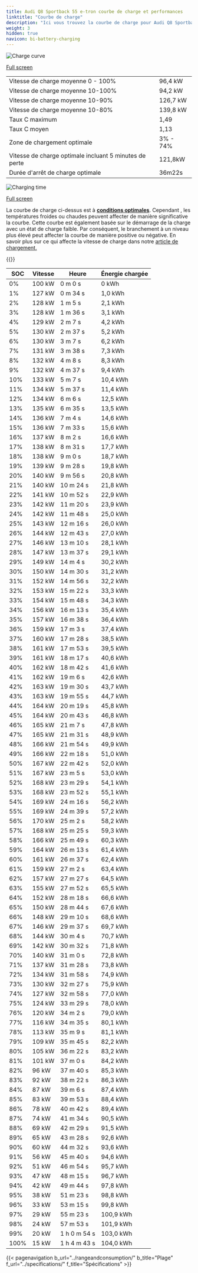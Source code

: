 ```yaml
---
title: Audi Q8 Sportback 55 e-tron courbe de charge et performances
linktitle: "Courbe de charge"
description: "Ici vous trouvez la courbe de charge pour Audi Q8 Sportback 55 e-tron."
weight: 3
hidden: true
navicon: bi-battery-charging
---
```

<!-- markdownlint-disable MD033 -->
<img src="/images/models/audi/q8_e-tron/q8_sportback_55_e-tron/chargingcurve.svg" alt="Charge curve" class="img-fluid">

[Full screen](/images/models/audi/q8_e-tron/q8_sportback_55_e-tron/chargingcurve.svg)


<table class="table table-striped border">
<tbody>
<tr>
<td>Vitesse de charge moyenne 0 - 100%</td><td>96,4 kW</td>
</tr>
<tr>
<td>Vitesse de charge moyenne 10-100%</td><td>94,2 kW</td>
</tr>
<tr>
<td>Vitesse de charge moyenne 10-90%</td><td>126,7 kW</td>
</tr>
<tr>
<td>Vitesse de charge moyenne 10-80%</td><td>139,8 kW</td>
</tr>
<tr>
<td>Taux C maximum</td><td>1,49</td>
</tr>
<tr>
<td>Taux C moyen</td><td>1,13</td>
</tr>
<tr>
<td>Zone de chargement optimale</td><td>3% - 74%</td>
</tr>
<tr>
<td>Vitesse de charge optimale incluant 5 minutes de perte</td><td>121,8kW</td>
</tr>
<tr>
<td>Durée d'arrêt de charge optimale</td><td>36m22s</td>
</tr>
</tbody>
</table>
<img src="/images/models/audi/q8_e-tron/q8_sportback_55_e-tron/chargingtime.svg" alt="Charging time" class="img-fluid">

[Full screen](/images/models/audi/q8_e-tron/q8_sportback_55_e-tron/chargingtime.svg)


La courbe de charge ci-dessus est à **[conditions optimales](../../../../../technology/battery/charging/#temperature)**. Cependant , les températures froides ou chaudes peuvent affecter de manière significative la courbe. Cette courbe est également basée sur le démarrage de la charge avec un état de charge faible. Par conséquent, le branchement à un niveau plus élevé peut affecter la courbe de manière positive ou négative. En savoir plus sur ce qui affecte la vitesse de charge dans notre [article de chargement.](../../../../../technology/battery/charging/)


{{<evkxdisplayaddarticle />}}
<table class="table table-striped border">
<thead>
<tr><th>SOC</th><th>Vitesse</th><th>Heure</th><th>Énergie chargée</th></tr>
</thead>
<tbody>
<tr>
<td>0%</td><td>100 kW</td><td> 0 m 0 s </td><td>0 kWh </td>
</tr>
<tr>
<td>1%</td><td>127 kW</td><td> 0 m 34 s </td><td>1,0 kWh </td>
</tr>
<tr>
<td>2%</td><td>128 kW</td><td> 1 m 5 s </td><td>2,1 kWh </td>
</tr>
<tr>
<td>3%</td><td>128 kW</td><td> 1 m 36 s </td><td>3,1 kWh </td>
</tr>
<tr>
<td>4%</td><td>129 kW</td><td> 2 m 7 s </td><td>4,2 kWh </td>
</tr>
<tr>
<td>5%</td><td>130 kW</td><td> 2 m 37 s </td><td>5,2 kWh </td>
</tr>
<tr>
<td>6%</td><td>130 kW</td><td> 3 m 7 s </td><td>6,2 kWh </td>
</tr>
<tr>
<td>7%</td><td>131 kW</td><td> 3 m 38 s </td><td>7,3 kWh </td>
</tr>
<tr>
<td>8%</td><td>132 kW</td><td> 4 m 8 s </td><td>8,3 kWh </td>
</tr>
<tr>
<td>9%</td><td>132 kW</td><td> 4 m 37 s </td><td>9,4 kWh </td>
</tr>
<tr>
<td>10%</td><td>133 kW</td><td> 5 m 7 s </td><td>10,4 kWh </td>
</tr>
<tr>
<td>11%</td><td>134 kW</td><td> 5 m 37 s </td><td>11,4 kWh </td>
</tr>
<tr>
<td>12%</td><td>134 kW</td><td> 6 m 6 s </td><td>12,5 kWh </td>
</tr>
<tr>
<td>13%</td><td>135 kW</td><td> 6 m 35 s </td><td>13,5 kWh </td>
</tr>
<tr>
<td>14%</td><td>136 kW</td><td> 7 m 4 s </td><td>14,6 kWh </td>
</tr>
<tr>
<td>15%</td><td>136 kW</td><td> 7 m 33 s </td><td>15,6 kWh </td>
</tr>
<tr>
<td>16%</td><td>137 kW</td><td> 8 m 2 s </td><td>16,6 kWh </td>
</tr>
<tr>
<td>17%</td><td>138 kW</td><td> 8 m 31 s </td><td>17,7 kWh </td>
</tr>
<tr>
<td>18%</td><td>138 kW</td><td> 9 m 0 s </td><td>18,7 kWh </td>
</tr>
<tr>
<td>19%</td><td>139 kW</td><td> 9 m 28 s </td><td>19,8 kWh </td>
</tr>
<tr>
<td>20%</td><td>140 kW</td><td> 9 m 56 s </td><td>20,8 kWh </td>
</tr>
<tr>
<td>21%</td><td>140 kW</td><td> 10 m 24 s </td><td>21,8 kWh </td>
</tr>
<tr>
<td>22%</td><td>141 kW</td><td> 10 m 52 s </td><td>22,9 kWh </td>
</tr>
<tr>
<td>23%</td><td>142 kW</td><td> 11 m 20 s </td><td>23,9 kWh </td>
</tr>
<tr>
<td>24%</td><td>142 kW</td><td> 11 m 48 s </td><td>25,0 kWh </td>
</tr>
<tr>
<td>25%</td><td>143 kW</td><td> 12 m 16 s </td><td>26,0 kWh </td>
</tr>
<tr>
<td>26%</td><td>144 kW</td><td> 12 m 43 s </td><td>27,0 kWh </td>
</tr>
<tr>
<td>27%</td><td>146 kW</td><td> 13 m 10 s </td><td>28,1 kWh </td>
</tr>
<tr>
<td>28%</td><td>147 kW</td><td> 13 m 37 s </td><td>29,1 kWh </td>
</tr>
<tr>
<td>29%</td><td>149 kW</td><td> 14 m 4 s </td><td>30,2 kWh </td>
</tr>
<tr>
<td>30%</td><td>150 kW</td><td> 14 m 30 s </td><td>31,2 kWh </td>
</tr>
<tr>
<td>31%</td><td>152 kW</td><td> 14 m 56 s </td><td>32,2 kWh </td>
</tr>
<tr>
<td>32%</td><td>153 kW</td><td> 15 m 22 s </td><td>33,3 kWh </td>
</tr>
<tr>
<td>33%</td><td>154 kW</td><td> 15 m 48 s </td><td>34,3 kWh </td>
</tr>
<tr>
<td>34%</td><td>156 kW</td><td> 16 m 13 s </td><td>35,4 kWh </td>
</tr>
<tr>
<td>35%</td><td>157 kW</td><td> 16 m 38 s </td><td>36,4 kWh </td>
</tr>
<tr>
<td>36%</td><td>159 kW</td><td> 17 m 3 s </td><td>37,4 kWh </td>
</tr>
<tr>
<td>37%</td><td>160 kW</td><td> 17 m 28 s </td><td>38,5 kWh </td>
</tr>
<tr>
<td>38%</td><td>161 kW</td><td> 17 m 53 s </td><td>39,5 kWh </td>
</tr>
<tr>
<td>39%</td><td>161 kW</td><td> 18 m 17 s </td><td>40,6 kWh </td>
</tr>
<tr>
<td>40%</td><td>162 kW</td><td> 18 m 42 s </td><td>41,6 kWh </td>
</tr>
<tr>
<td>41%</td><td>162 kW</td><td> 19 m 6 s </td><td>42,6 kWh </td>
</tr>
<tr>
<td>42%</td><td>163 kW</td><td> 19 m 30 s </td><td>43,7 kWh </td>
</tr>
<tr>
<td>43%</td><td>163 kW</td><td> 19 m 55 s </td><td>44,7 kWh </td>
</tr>
<tr>
<td>44%</td><td>164 kW</td><td> 20 m 19 s </td><td>45,8 kWh </td>
</tr>
<tr>
<td>45%</td><td>164 kW</td><td> 20 m 43 s </td><td>46,8 kWh </td>
</tr>
<tr>
<td>46%</td><td>165 kW</td><td> 21 m 7 s </td><td>47,8 kWh </td>
</tr>
<tr>
<td>47%</td><td>165 kW</td><td> 21 m 31 s </td><td>48,9 kWh </td>
</tr>
<tr>
<td>48%</td><td>166 kW</td><td> 21 m 54 s </td><td>49,9 kWh </td>
</tr>
<tr>
<td>49%</td><td>166 kW</td><td> 22 m 18 s </td><td>51,0 kWh </td>
</tr>
<tr>
<td>50%</td><td>167 kW</td><td> 22 m 42 s </td><td>52,0 kWh </td>
</tr>
<tr>
<td>51%</td><td>167 kW</td><td> 23 m 5 s </td><td>53,0 kWh </td>
</tr>
<tr>
<td>52%</td><td>168 kW</td><td> 23 m 29 s </td><td>54,1 kWh </td>
</tr>
<tr>
<td>53%</td><td>168 kW</td><td> 23 m 52 s </td><td>55,1 kWh </td>
</tr>
<tr>
<td>54%</td><td>169 kW</td><td> 24 m 16 s </td><td>56,2 kWh </td>
</tr>
<tr>
<td>55%</td><td>169 kW</td><td> 24 m 39 s </td><td>57,2 kWh </td>
</tr>
<tr>
<td>56%</td><td>170 kW</td><td> 25 m 2 s </td><td>58,2 kWh </td>
</tr>
<tr>
<td>57%</td><td>168 kW</td><td> 25 m 25 s </td><td>59,3 kWh </td>
</tr>
<tr>
<td>58%</td><td>166 kW</td><td> 25 m 49 s </td><td>60,3 kWh </td>
</tr>
<tr>
<td>59%</td><td>164 kW</td><td> 26 m 13 s </td><td>61,4 kWh </td>
</tr>
<tr>
<td>60%</td><td>161 kW</td><td> 26 m 37 s </td><td>62,4 kWh </td>
</tr>
<tr>
<td>61%</td><td>159 kW</td><td> 27 m 2 s </td><td>63,4 kWh </td>
</tr>
<tr>
<td>62%</td><td>157 kW</td><td> 27 m 27 s </td><td>64,5 kWh </td>
</tr>
<tr>
<td>63%</td><td>155 kW</td><td> 27 m 52 s </td><td>65,5 kWh </td>
</tr>
<tr>
<td>64%</td><td>152 kW</td><td> 28 m 18 s </td><td>66,6 kWh </td>
</tr>
<tr>
<td>65%</td><td>150 kW</td><td> 28 m 44 s </td><td>67,6 kWh </td>
</tr>
<tr>
<td>66%</td><td>148 kW</td><td> 29 m 10 s </td><td>68,6 kWh </td>
</tr>
<tr>
<td>67%</td><td>146 kW</td><td> 29 m 37 s </td><td>69,7 kWh </td>
</tr>
<tr>
<td>68%</td><td>144 kW</td><td> 30 m 4 s </td><td>70,7 kWh </td>
</tr>
<tr>
<td>69%</td><td>142 kW</td><td> 30 m 32 s </td><td>71,8 kWh </td>
</tr>
<tr>
<td>70%</td><td>140 kW</td><td> 31 m 0 s </td><td>72,8 kWh </td>
</tr>
<tr>
<td>71%</td><td>137 kW</td><td> 31 m 28 s </td><td>73,8 kWh </td>
</tr>
<tr>
<td>72%</td><td>134 kW</td><td> 31 m 58 s </td><td>74,9 kWh </td>
</tr>
<tr>
<td>73%</td><td>130 kW</td><td> 32 m 27 s </td><td>75,9 kWh </td>
</tr>
<tr>
<td>74%</td><td>127 kW</td><td> 32 m 58 s </td><td>77,0 kWh </td>
</tr>
<tr>
<td>75%</td><td>124 kW</td><td> 33 m 29 s </td><td>78,0 kWh </td>
</tr>
<tr>
<td>76%</td><td>120 kW</td><td> 34 m 2 s </td><td>79,0 kWh </td>
</tr>
<tr>
<td>77%</td><td>116 kW</td><td> 34 m 35 s </td><td>80,1 kWh </td>
</tr>
<tr>
<td>78%</td><td>113 kW</td><td> 35 m 9 s </td><td>81,1 kWh </td>
</tr>
<tr>
<td>79%</td><td>109 kW</td><td> 35 m 45 s </td><td>82,2 kWh </td>
</tr>
<tr>
<td>80%</td><td>105 kW</td><td> 36 m 22 s </td><td>83,2 kWh </td>
</tr>
<tr>
<td>81%</td><td>101 kW</td><td> 37 m 0 s </td><td>84,2 kWh </td>
</tr>
<tr>
<td>82%</td><td>96 kW</td><td> 37 m 40 s </td><td>85,3 kWh </td>
</tr>
<tr>
<td>83%</td><td>92 kW</td><td> 38 m 22 s </td><td>86,3 kWh </td>
</tr>
<tr>
<td>84%</td><td>87 kW</td><td> 39 m 6 s </td><td>87,4 kWh </td>
</tr>
<tr>
<td>85%</td><td>83 kW</td><td> 39 m 53 s </td><td>88,4 kWh </td>
</tr>
<tr>
<td>86%</td><td>78 kW</td><td> 40 m 42 s </td><td>89,4 kWh </td>
</tr>
<tr>
<td>87%</td><td>74 kW</td><td> 41 m 34 s </td><td>90,5 kWh </td>
</tr>
<tr>
<td>88%</td><td>69 kW</td><td> 42 m 29 s </td><td>91,5 kWh </td>
</tr>
<tr>
<td>89%</td><td>65 kW</td><td> 43 m 28 s </td><td>92,6 kWh </td>
</tr>
<tr>
<td>90%</td><td>60 kW</td><td> 44 m 32 s </td><td>93,6 kWh </td>
</tr>
<tr>
<td>91%</td><td>56 kW</td><td> 45 m 40 s </td><td>94,6 kWh </td>
</tr>
<tr>
<td>92%</td><td>51 kW</td><td> 46 m 54 s </td><td>95,7 kWh </td>
</tr>
<tr>
<td>93%</td><td>47 kW</td><td> 48 m 15 s </td><td>96,7 kWh </td>
</tr>
<tr>
<td>94%</td><td>42 kW</td><td> 49 m 44 s </td><td>97,8 kWh </td>
</tr>
<tr>
<td>95%</td><td>38 kW</td><td> 51 m 23 s </td><td>98,8 kWh </td>
</tr>
<tr>
<td>96%</td><td>33 kW</td><td> 53 m 15 s </td><td>99,8 kWh </td>
</tr>
<tr>
<td>97%</td><td>29 kW</td><td> 55 m 23 s </td><td>100,9 kWh </td>
</tr>
<tr>
<td>98%</td><td>24 kW</td><td> 57 m 53 s </td><td>101,9 kWh </td>
</tr>
<tr>
<td>99%</td><td>20 kW</td><td>1 h 0 m 54 s </td><td>103,0 kWh </td>
</tr>
<tr>
<td>100%</td><td>15 kW</td><td>1 h 4 m 43 s </td><td>104,0 kWh </td>
</tr>
</tbody>
</table>


{{< pagenavigation b_url="../rangeandconsumption/" b_title="Plage" f_url="../specifications/" f_title="Spécifications" >}}
